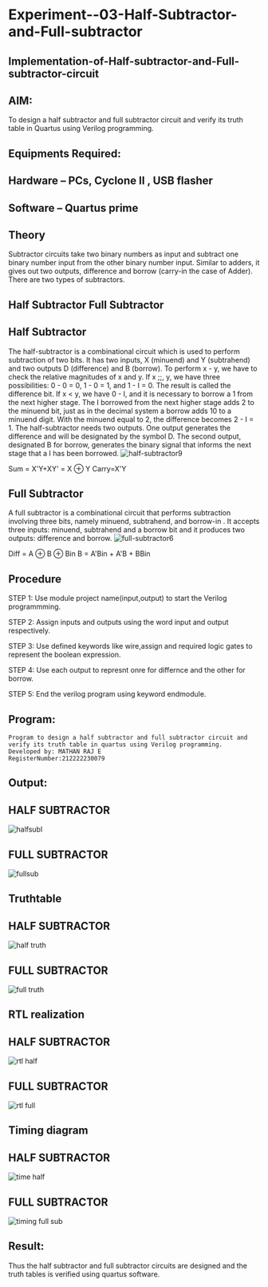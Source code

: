 # Experiment--03-Half-Subtractor-and-Full-subtractor
## Implementation-of-Half-subtractor-and-Full-subtractor-circuit
## AIM:
To design a half subtractor and full subtractor circuit and verify its truth table in Quartus using Verilog programming.

## Equipments Required:
## Hardware – PCs, Cyclone II , USB flasher
## Software – Quartus prime
## Theory
Subtractor circuits take two binary numbers as input and subtract one binary number input from the other binary number input. Similar to adders, it gives out two outputs, difference and borrow (carry-in the case of Adder). There are two types of subtractors.

## Half Subtractor Full Subtractor
## Half Subtractor
The half-subtractor is a combinational circuit which is used to perform subtraction of two bits. It has two inputs, X (minuend) and Y (subtrahend) and two outputs D (difference) and B (borrow). To perform x - y, we have to check the relative magnitudes of x and y. If x ;;, y, we have three possibilities: 0 - 0 = 0, 1 - 0 = 1, and 1 - I = 0. The result is called the difference bit. If x < y, we have 0 - I, and it is necessary to borrow a 1 from the next higher stage. The I borrowed from the next higher stage adds 2 to the minuend bit, just as in the decimal system a borrow adds 10 to a minuend digit. With the minuend equal to 2, the difference becomes 2 - I = 1. The half-subtractor needs two outputs. One output generates the difference and will be designated by the symbol D. The second output, designated B for borrow, generates the binary signal that informs the next stage that a I has been borrowed.
![half-subtractor9](https://user-images.githubusercontent.com/36288975/166112538-58c3bc7c-ee5d-4e6a-ac8d-8e8328efe27a.png)


Sum = X'Y+XY' = X ⊕ Y
Carry=X'Y

## Full Subtractor
A full subtractor is a combinational circuit that performs subtraction involving three bits, namely minuend, subtrahend, and borrow-in . It accepts three inputs: minuend, subtrahend and a borrow bit and it produces two outputs: difference and borrow. 
![full-subtractor6](https://user-images.githubusercontent.com/36288975/166112541-24c68359-3de8-4674-ae22-8272ffc385ed.png)


Diff = A ⊕ B ⊕ Bin B = A'Bin + A'B + BBin

## Procedure
STEP 1: Use module project name(input,output) to start the Verilog programmming.

STEP 2: Assign inputs and outputs using the word input and output respectively.

STEP 3: Use defined keywords like wire,assign and required logic gates to represent the boolean expression.

STEP 4: Use each output to represnt onre for differnce and the other for borrow.

STEP 5: End the verilog program using keyword endmodule.


## Program:
```
Program to design a half subtractor and full subtractor circuit and verify its truth table in quartus using Verilog programming.
Developed by: MATHAN RAJ E
RegisterNumber:212222230079
```

## Output:

## HALF SUBTRACTOR
![halfsubl](https://user-images.githubusercontent.com/118680259/233824055-9da2baa9-94bb-4f10-a700-3f2472638b33.png)
## FULL SUBTRACTOR
![fullsub](https://user-images.githubusercontent.com/118680259/233824067-9309b14b-f59b-4069-aac7-5123001498ff.png)
## Truthtable
## HALF SUBTRACTOR
![half truth](https://user-images.githubusercontent.com/118680259/233824091-a74aa6de-3ecd-4eb0-8d70-2f19e2a1792a.png)
## FULL SUBTRACTOR
![full truth](https://user-images.githubusercontent.com/118680259/233824122-edd6588a-05c5-4c32-850c-64b3192f0107.png)




##  RTL realization
## HALF SUBTRACTOR
![rtl half](https://user-images.githubusercontent.com/118680259/233824139-614281fb-7a96-418d-87cf-fa5c5a22ecae.png)
## FULL SUBTRACTOR
![rtl full](https://user-images.githubusercontent.com/118680259/233824142-70b4f112-0786-4353-b888-1c18ba03bc21.png)


## Timing diagram 
## HALF SUBTRACTOR
![time half](https://user-images.githubusercontent.com/118680259/233824151-bd2966f5-ac1f-4296-8a84-b51c8613489a.png)
## FULL SUBTRACTOR
![timing full sub](https://user-images.githubusercontent.com/118680259/233824165-a89cca36-92c0-4ed4-b055-95aca95f5d54.png)

## Result:
Thus the half subtractor and full subtractor circuits are designed and the truth tables is verified using quartus software.

